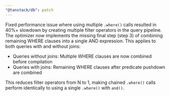 ```yaml
---
"@tanstack/db": patch
---
```


Fixed performance issue where using multiple `.where()` calls resulted in 40%+ slowdown by creating multiple filter operators in the query pipeline. The optimizer now implements the missing final step (step 3) of combining remaining WHERE clauses into a single AND expression. This applies to both queries with and without joins:

- Queries without joins: Multiple WHERE clauses are now combined before compilation
- Queries with joins: Remaining WHERE clauses after predicate pushdown are combined

This reduces filter operators from N to 1, making chained `.where()` calls perform identically to using a single `.where()` with `and()`.
